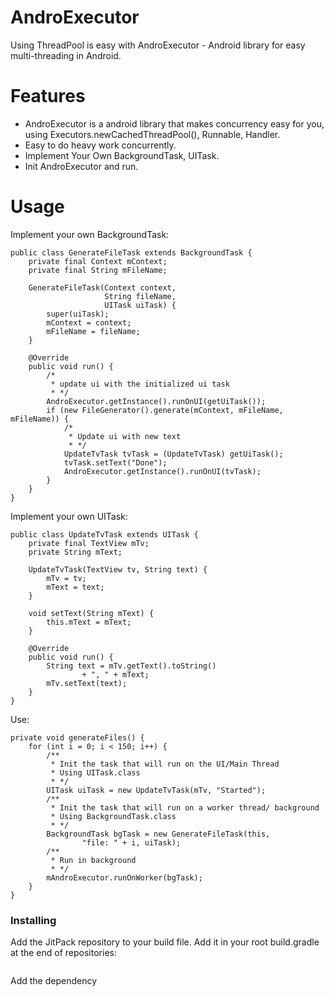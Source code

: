 # AndroExecutor
Using ThreadPool is easy with AndroExecutor - Android library for easy multi-threading in Android.

# Features
* AndroExecutor is a android library that makes concurrency easy for you, using Executors.newCachedThreadPool(), Runnable, Handler.
* Easy to do heavy work concurrently.
* Implement Your Own BackgroundTask, UITask.
* Init AndroExecutor and run.

# Usage
Implement your own BackgroundTask:
```
public class GenerateFileTask extends BackgroundTask {
    private final Context mContext;
    private final String mFileName;

    GenerateFileTask(Context context,
                     String fileName,
                     UITask uiTask) {
        super(uiTask);
        mContext = context;
        mFileName = fileName;
    }

    @Override
    public void run() {
        /*
         * update ui with the initialized ui task
         * */
        AndroExecutor.getInstance().runOnUI(getUiTask());
        if (new FileGenerator().generate(mContext, mFileName, mFileName)) {
            /*
             * Update ui with new text
             * */
            UpdateTvTask tvTask = (UpdateTvTask) getUiTask();
            tvTask.setText("Done");
            AndroExecutor.getInstance().runOnUI(tvTask);
        }
    }
}
```
Implement your own UITask:
```
public class UpdateTvTask extends UITask {
    private final TextView mTv;
    private String mText;

    UpdateTvTask(TextView tv, String text) {
        mTv = tv;
        mText = text;
    }

    void setText(String mText) {
        this.mText = mText;
    }

    @Override
    public void run() {
        String text = mTv.getText().toString()
                + ", " + mText;
        mTv.setText(text);
    }
}
```
Use:
```
private void generateFiles() {
    for (int i = 0; i < 150; i++) {
        /**
         * Init the task that will run on the UI/Main Thread
         * Using UITask.class
         * */
        UITask uiTask = new UpdateTvTask(mTv, "Started");
        /**
         * Init the task that will run on a worker thread/ background
         * Using BackgroundTask.class
         * */
        BackgroundTask bgTask = new GenerateFileTask(this,
                "file: " + i, uiTask);
        /**
         * Run in background
         * */
        mAndroExecutor.runOnWorker(bgTask);
    }
}
```

### Installing

Add the JitPack repository to your build file.
Add it in your root build.gradle at the end of repositories:
```

```

Add the dependency
```

```
